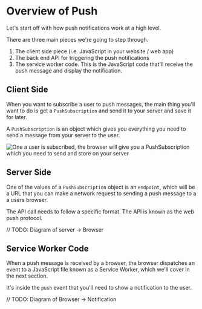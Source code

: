 # Overview of Push

Let's start off with how push notifications work at a high level.

There are three main pieces we're going to step through.

1. The client side piece (i.e. JavaScript in your website / web app)
1. The back end API for triggering the push notifications
1. The service worker code. This is the JavaScript code that'll receive the
   push message and display the notification.

## Client Side

When you want to subscribe a user to push messages, the main thing you'll want
to do is get a `PushSubscription` and send it to your server and save it for
later.

A `PushSubscription` is an object which gives you everything you need
to send a message from your server to the user.

![One a user is subscribed, the browser will give you a PushSubscription which you need to send and store on your server](build/images/browser-to-server.png)

## Server Side

One of the values of a `PushSubscription` object is an `endpoint`, which will
be a URL that you can make a network request to sending a push message to a
a users browser.

The API call needs to follow a specific format. The API is known as the
web push protocol.

// TODO: Diagram of server -> Browser

## Service Worker Code

When a push message is received by a browser, the browser dispatches an event
to a JavaScript file known as a Service Worker, which we'll cover in the next
section.

It's inside the `push` event that you'll need to show a notification
to the user.

// TODO: Diagram of Browser -> Notification
